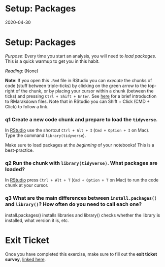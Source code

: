 Setup: Packages
================
2020-04-30

# Setup: Packages

*Purpose*: Every time you start an analysis, you will need to *load
packages*. This is a quick warmup to get you in this habit.

*Reading*: (None)

**Note**: If you open this `.Rmd` file in RStudio you can *execute* the
chunks of code (stuff between triple-ticks) by clicking on the green
arrow to the top-right of the chunk, or by placing your cursor within a
chunk (between the ticks) and pressing `Ctrl + Shift + Enter`. See
[here](https://rmarkdown.rstudio.com/authoring_quick_tour.html) for a
brief introduction to RMarakdown files. Note that in RStudio you can
Shift + Click (CMD + Click) to follow a link.

### **q1** Create a new code chunk and prepare to load the `tidyverse`.

In [RStudio](https://bookdown.org/yihui/rmarkdown/r-code.html) use the
shortcut `Ctrl + Alt + I` (`Cmd + Option + I` on Mac). Type the command
`library(tidyverse`).

Make sure to load packages at the *beginning* of your notebooks! This is
a best-practice.

### **q2** Run the chunk with `library(tidyverse)`. What packages are loaded?

In
[RStudio](https://support.rstudio.com/hc/en-us/articles/200711853-Keyboard-Shortcuts)
press `Ctrl + Alt + T` (`Cmd + Option + T` on Mac) to run the code chunk
at your cursor.

### **q3** What are the main differences between `install.packages()` and `library()`? How often do you need to call each one?

install.packages() installs libraries and library() checks whether the
library is installed, what version it is, etc.

<!-- include-exit-ticket -->

# Exit Ticket

<!-- -------------------------------------------------- -->

Once you have completed this exercise, make sure to fill out the **exit
ticket survey**, [linked
here](https://docs.google.com/forms/d/e/1FAIpQLSeuq2LFIwWcm05e8-JU84A3irdEL7JkXhMq5Xtoalib36LFHw/viewform?usp=pp_url&entry.693978880=e-setup01-packages-assignment.Rmd).
